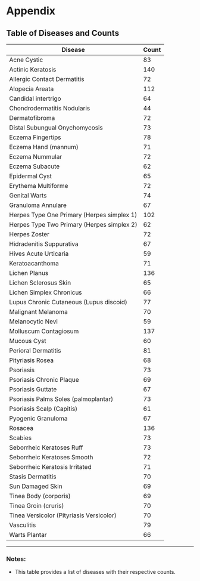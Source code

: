 # Appendix

## Table of Diseases and Counts

| Disease                                      | Count |
|----------------------------------------------|-------|
| Acne Cystic                                  | 83    |
| Actinic Keratosis                            | 140   |
| Allergic Contact Dermatitis                  | 72    |
| Alopecia Areata                              | 112   |
| Candidal intertrigo                          | 64    |
| Chondrodermatitis Nodularis                  | 44    |
| Dermatofibroma                               | 72    |
| Distal Subungual Onychomycosis               | 73    |
| Eczema Fingertips                            | 78    |
| Eczema Hand (mannum)                         | 71    |
| Eczema Nummular                              | 72    |
| Eczema Subacute                              | 62    |
| Epidermal Cyst                               | 65    |
| Erythema Multiforme                          | 72    |
| Genital Warts                                | 74    |
| Granuloma Annulare                           | 67    |
| Herpes Type One Primary (Herpes simplex 1)   | 102   |
| Herpes Type Two Primary (Herpes simplex 2)   | 62    |
| Herpes Zoster                                | 72    |
| Hidradenitis Suppurativa                     | 67    |
| Hives Acute Urticaria                        | 59    |
| Keratoacanthoma                              | 71    |
| Lichen Planus                                | 136   |
| Lichen Sclerosus Skin                        | 65    |
| Lichen Simplex Chronicus                     | 66    |
| Lupus Chronic Cutaneous (Lupus discoid)      | 77    |
| Malignant Melanoma                           | 70    |
| Melanocytic Nevi                             | 59    |
| Molluscum Contagiosum                        | 137   |
| Mucous Cyst                                  | 60    |
| Perioral Dermatitis                          | 81    |
| Pityriasis Rosea                             | 68    |
| Psoriasis                                    | 73    |
| Psoriasis Chronic Plaque                     | 69    |
| Psoriasis Guttate                            | 67    |
| Psoriasis Palms Soles (palmoplantar)         | 73    |
| Psoriasis Scalp (Capitis)                    | 61    |
| Pyogenic Granuloma                           | 67    |
| Rosacea                                      | 136   |
| Scabies                                      | 73    |
| Seborrheic Keratoses Ruff                    | 73    |
| Seborrheic Keratoses Smooth                  | 72    |
| Seborrheic Keratosis Irritated               | 71    |
| Stasis Dermatitis                            | 70    |
| Sun Damaged Skin                             | 69    |
| Tinea Body (corporis)                        | 69    |
| Tinea Groin (cruris)                         | 70    |
| Tinea Versicolor (Pityriasis Versicolor)     | 70    |
| Vasculitis                                   | 79    |
| Warts Plantar                                | 66    |

---

### Notes:
- This table provides a list of diseases with their respective counts.
